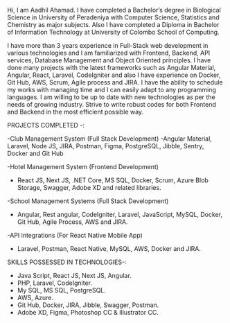 Hi, I am Aadhil Ahamad.
I have completed a Bachelor’s degree in Biological Science in University of Peradeniya with Computer Science, Statistics and Chemistry as major subjects. Also I have completed a Diploma in Bachelor of Information Technology at University of Colombo School of Computing.

I have more than 3 years experience in Full-Stack web development in various technologies and I am familiarized with Frontend, Backend, API services, Database Management and Object Oriented principles. I have done many projects with the latest frameworks such as Angular Material, Angular, React, Laravel, CodeIgniter and also I have experience on Docker, Git Hub, AWS, Scrum, Agile process and JIRA. 
I have the ability to schedule my works with managing time and I can easily adapt to any programming languages. I am willing to be up to date with new technologies as per the needs of growing industry. Strive to write robust codes for both Frontend and Backend in the most efficient possible way. 

PROJECTS COMPLETED -:

-Club Management System (Full Stack Development)
 -Angular Material, Laravel, Node JS, JIRA, Postman, Figma, PostgreSQL, Jibble, Sentry, Docker and Git Hub
 
-Hotel Management System (Frontend Development)
 - React JS, Next JS, .NET Core, MS SQL, Docker, Scrum, Azure Blob Storage, Swagger, Adobe XD and related libraries.

-School Management Systems (Full Stack Development)
 - Angular, Rest angular, CodeIgniter, Laravel, JavaScript, MySQL, Docker, Git Hub, Agile Process, AWS and JIRA.
 
-API integrations (For React Native Mobile App)
 - Laravel, Postman, React Native, MySQL, AWS, Docker and JIRA.

SKILLS POSSESSED IN TECHNOLOGIES-:
- Java Script, React JS, Next JS, Angular.
- PHP, Laravel, CodeIgniter.
- My SQL, MS SQL, PostgreSQL.
- AWS, Azure.
- Git Hub, Docker, JIRA, Jibble, Swagger, Postman.
- Adobe XD, Figma, Photoshop CC & Illustrator CC.

<!---
Aadhil941/Aadhil941 is a ✨ special ✨ repository because its `README.md` (this file) appears on your GitHub profile.
You can click the Preview link to take a look at your changes.
--->
